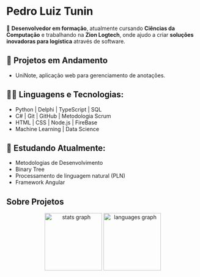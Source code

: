 # Pedro Luiz Tunin

🚀 **Desenvolvedor em formação**, atualmente cursando **Ciências da Computação** e trabalhando na **Zion Logtech**, onde ajudo a criar **soluções inovadoras para logística** através de software.

## 🚧 Projetos em Andamento
- UniNote, aplicação web para gerenciamento de anotações.
  
## 👨‍💻 Linguagens e Tecnologias:
- Python | Delphi | TypeScript | SQL
- C# | Git | GitHub | Metodologia Scrum
- HTML | CSS | Node.js | FireBase
- Machine Learning | Data Science

## 🌱 Estudando Atualmente:
- Metodologias de Desenvolvimento
- Binary Tree
- Processamento de linguagem natural (PLN)
- Framework Angular

## Sobre Projetos
<div align="center">
  <img src="https://github-readme-stats.vercel.app/api?username=pedroltz&hide_title=false&hide_rank=false&show_icons=true&include_all_commits=true&count_private=true&disable_animations=false&theme=dracula&locale=en&hide_border=false&order=1" height="150" alt="stats graph"  />
  <img src="https://github-readme-stats.vercel.app/api/top-langs?username=pedroltz&locale=en&hide_title=false&layout=compact&card_width=320&langs_count=5&theme=dracula&hide_border=false&order=2" height="150" alt="languages graph"  />
</div>
